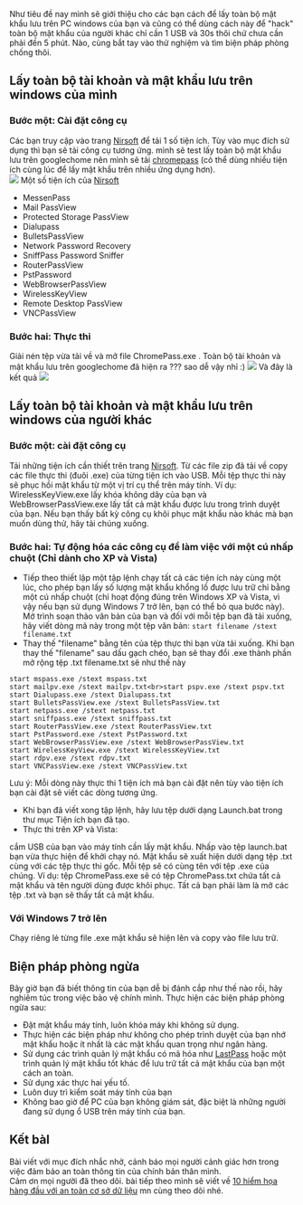 Như tiêu đề nay mình sẽ giới thiệu cho các bạn cách để lấy toàn bộ mật khẩu lưu trên PC windows của bạn và cũng có thể dùng cách này để "hack" toàn bộ mật khẩu của người khác chỉ cần 1 USB và 30s thôi chứ chưa cần phải đến 5 phút. Nào, cùng bắt tay vào thử nghiệm và tìm biện pháp phòng chống thôi.
## Lấy toàn bộ tài khoản và mật khẩu lưu trên windows của mình
### Bước một: Cài đặt công cụ
Các bạn truy cập vào trang  [Nirsoft](http://www.nirsoft.net/utils/) để tải 1 số tiện ích. Tùy vào mục đích sử dụng thì bạn sẽ tải công cụ tương ứng. mình sẽ test lấy toàn bộ mật khẩu lưu trên googlechome nên mình sẽ tải [chromepass](http://www.nirsoft.net/utils/chromepass.html) (có thể dùng nhiều tiện ích cùng lúc để lấy mật khẩu trên nhiều ứng dụng hơn).<br>
![](https://images.viblo.asia/f2873457-2ba6-405d-961c-f326c1af41e3.png)
Một số tiện ích của [Nirsoft](http://www.nirsoft.net/utils/)
* MessenPass
* Mail PassView
* Protected Storage PassView
* Dialupass
* BulletsPassView
* Network Password Recovery
* SniffPass Password Sniffer
* RouterPassView
* PstPassword
* WebBrowserPassView
* WirelessKeyView
* Remote Desktop PassView
* VNCPassView

### Bước hai: Thực thi
Giải nén tệp vừa tải về và mở file ChromePass.exe . Toàn bộ tài khoản và mật khẩu lưu trên googlechome đã hiện ra ??? sao dễ vậy nhỉ :)
![](https://images.viblo.asia/03051637-acd7-4804-9f65-fc9e019ab750.png)
Và đây là kết quả
![](https://images.viblo.asia/d5b0bd90-a4a9-49c1-9c1c-04b1ff423688.png)
## Lấy toàn bộ tài khoản và mật khẩu lưu trên windows của người khác
### Bước một: cài đặt công cụ
Tải những tiện ích cần thiết trên trang [Nirsoft](http://www.nirsoft.net/utils/). Từ các file zip đã tải về copy các file thực thi (đuôi .exe) của từng tiện ích vào USB.
Mỗi tệp thực thi này sẽ phục hồi mật khẩu từ một vị trí cụ thể trên máy tính. Ví dụ: WirelessKeyView.exe lấy khóa không dây của bạn và WebBrowserPassView.exe lấy tất cả mật khẩu được lưu trong trình duyệt của bạn.
Nếu bạn thấy bất kỳ công cụ khôi phục mật khẩu nào khác mà bạn muốn dùng thử, hãy tải chúng xuống.
### Bước hai: Tự động hóa các công cụ để làm việc với một cú nhấp chuột (Chỉ dành cho XP và Vista)
* Tiếp theo thiết lập một tập lệnh chạy tất cả các tiện ích này cùng một lúc, cho phép bạn lấy số lượng mật khẩu khổng lồ được lưu trữ chỉ bằng một cú nhấp chuột (chỉ hoạt động đúng trên Windows XP và Vista, vì vậy nếu bạn sử dụng Windows 7 trở lên, bạn có thể bỏ qua bước này). Mở trình soạn thảo văn bản của bạn và đối với mỗi tệp bạn đã tải xuống, hãy viết dòng mã này trong một tệp văn bản:
`start filename /stext filename.txt`
* Thay thế "filename" bằng tên của tệp thực thi bạn vừa tải xuống. Khi bạn thay thế "filename" sau dấu gạch chéo, bạn sẽ thay đổi .exe thành phần mở rộng tệp .txt
filename.txt sẽ như thế này
```
start mspass.exe /stext mspass.txt
start mailpv.exe /stext mailpv.txt<br>start pspv.exe /stext pspv.txt
start Dialupass.exe /stext Dialupass.txt
start BulletsPassView.exe /stext BulletsPassView.txt
start netpass.exe /stext netpass.txt
start sniffpass.exe /stext sniffpass.txt
start RouterPassView.exe /stext RouterPassView.txt
start PstPassword.exe /stext PstPassword.txt
start WebBrowserPassView.exe /stext WebBrowserPassView.txt
start WirelessKeyView.exe /stext WirelessKeyView.txt
start rdpv.exe /stext rdpv.txt
start VNCPassView.exe /stext VNCPassView.txt
```
Lưu ý: Mỗi dòng này thực thi 1 tiện ích mà bạn cài đặt nên tùy vào tiện ích bạn cài đặt sẽ viết các dòng tương ứng.
* Khi bạn đã viết xong tập lệnh, hãy lưu tệp dưới dạng Launch.bat trong thư mục Tiện ích bạn đã tạo.
* Thực thi trên  XP và Vista: 

cắm USB của bạn vào máy tính cần lấy mật khẩu. Nhấp vào tệp launch.bat bạn vừa thực hiện để khởi chạy nó.  Mật khẩu sẽ xuất hiện dưới dạng tệp .txt cùng với các tệp thực thi gốc. Mỗi tệp sẽ có cùng tên với tệp .exe của chúng.
Ví dụ: tệp ChromePass.exe sẽ có tệp ChromePass.txt chứa tất cả mật khẩu và tên người dùng được khôi phục. Tất cả bạn phải làm là mở các tệp .txt và bạn sẽ thấy tất cả mật khẩu.
### Với Windows 7 trở lên
Chạy riêng lẻ từng file .exe mật khẩu sẽ hiện lên và copy vào file lưu trữ.
## Biện pháp phòng ngừa
Bây giờ bạn đã biết thông tin của bạn dễ bị đánh cắp như thế nào rồi, hãy nghiêm túc trong việc bảo vệ chính mình. Thực hiện các biện pháp phòng ngừa sau:

* Đặt mật khẩu máy tính, luôn khóa máy khi không sử dụng. 
* Thực hiện các biện pháp như không cho phép trình duyệt của bạn nhớ mật khẩu hoặc ít nhất là các mật khẩu quan trọng như ngân hàng.
* Sử dụng các trình quản lý mật khẩu có mã hóa như [LastPass](https://www.lastpass.com/) hoặc một trình quản lý mật khẩu tốt khác để lưu trữ tất cả mật khẩu của bạn một cách an toàn.
* Sử dụng xác thực hai yếu tố.
* Luôn duy trì kiểm soát máy tính của bạn
* Không bao giờ để PC của bạn không giám sát, đặc biệt là những người đang sử dụng ổ USB trên máy tính của bạn.
## Kết bàI
Bài viết với mục đích nhắc nhở, cảnh báo mọi người cảnh giác hơn trong việc đảm bảo an toàn thông tin của chính bản thân mình.<br>
Cảm ơn mọi người đã theo dõi.
bài tiếp theo mình sẽ viết về [10 hiểm họa hàng đầu với an toàn cơ sở dữ liệu](https://viblo.asia/p/10-hiem-hoa-hang-dau-voi-an-toan-co-so-du-lieu-ORNZq4GGK0n) mn cùng theo dõi nhé.